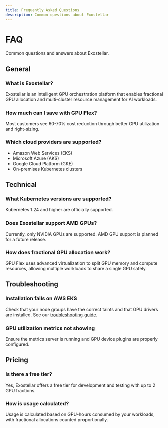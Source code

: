 ```yaml
---
title: Frequently Asked Questions
description: Common questions about Exostellar
---
```


# FAQ

Common questions and answers about Exostellar.

## General

### What is Exostellar?

Exostellar is an intelligent GPU orchestration platform that enables fractional GPU allocation and multi-cluster resource management for AI workloads.

### How much can I save with GPU Flex?

Most customers see 60-70% cost reduction through better GPU utilization and right-sizing.

### Which cloud providers are supported?

- Amazon Web Services (EKS)
- Microsoft Azure (AKS)
- Google Cloud Platform (GKE)
- On-premises Kubernetes clusters

## Technical

### What Kubernetes versions are supported?

Kubernetes 1.24 and higher are officially supported.

### Does Exostellar support AMD GPUs?

Currently, only NVIDIA GPUs are supported. AMD GPU support is planned for a future release.

### How does fractional GPU allocation work?

GPU Flex uses advanced virtualization to split GPU memory and compute resources, allowing multiple workloads to share a single GPU safely.

## Troubleshooting

### Installation fails on AWS EKS

Check that your node groups have the correct taints and that GPU drivers are installed. See our [troubleshooting guide](/getting-started/troubleshooting).

### GPU utilization metrics not showing

Ensure the metrics server is running and GPU device plugins are properly configured.

## Pricing

### Is there a free tier?

Yes, Exostellar offers a free tier for development and testing with up to 2 GPU fractions.

### How is usage calculated?

Usage is calculated based on GPU-hours consumed by your workloads, with fractional allocations counted proportionally.
